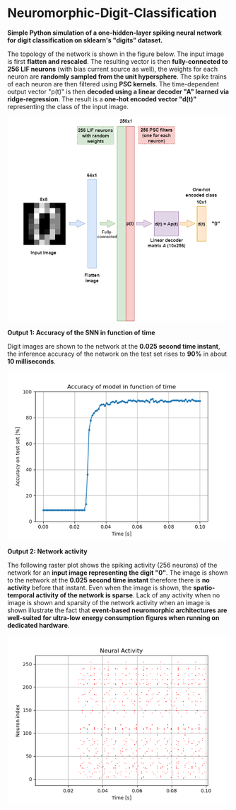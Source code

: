 # Neuromorphic-Digit-Classification
 **Simple Python simulation of a one-hidden-layer spiking neural network for digit classification on sklearn's "digits" dataset.**

The topology of the network is shown in the figure below. The input image is first **flatten and rescaled**. The resulting vector is then **fully-connected to 256 LIF neurons** (with bias current source as well), the weights for each neuron are **randomly sampled from the unit hypersphere**. The spike trains of each neuron are then filtered using **PSC kernels**. The time-dependent output vector "p(t)" is then **decoded using a linear decoder "A" learned via ridge-regression**. The result is a **one-hot encoded vector "d(t)"** representing the class of the input image.

![Alt text](visuals/Network_topo.png?raw=true "SNN topology")

**Output 1: Accuracy of the SNN in function of time**

Digit images are shown to the network at the **0.025 second time instant**, the inference accuracy of the network on the test set rises to **90%** in about **10 milliseconds**.

![Alt text](visuals/Accuracy_evo.png?raw=true "Accuracy of the model in function of time")

**Output 2: Network activity**

The following raster plot shows the spiking activity (256 neurons) of the network for an **input image representing the digit "0"**. The image is shown to the network at the **0.025 second time instant** therefore there is **no activity** before that instant. Even when the image is shown, the **spatio-temporal activity of the network is sparse**. Lack of any activity when no image is shown and sparsity of the network activity when an image is shown illustrate the fact that **event-based neuromorphic architectures are well-suited for ultra-low energy consumption figures when running on dedicated hardware**.

![Alt text](visuals/neural_act.png?raw=true "Network activity")
